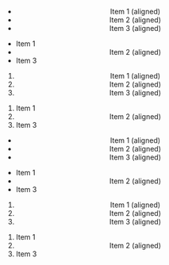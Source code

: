<ul align="center">
  <li>Item 1 (aligned)</li>
  <li>Item 2 (aligned)</li>
  <li>Item 3 (aligned)</li>
</ul>

<ul>
  <li>Item 1</li>
  <li align="center">
    Item 2 (aligned)
  </li>
  <li>Item 3</li>
</ul>

<ol align="center">
  <li>Item 1 (aligned)</li>
  <li>Item 2 (aligned)</li>
  <li>Item 3 (aligned)</li>
</ol>

<ol>
  <li>Item 1</li>
  <li align="center">
    Item 2 (aligned)
  </li>
  <li>Item 3</li>
</ol>

<ul align="center">
  <li>Item 1 (aligned)</li>
  <li>Item 2 (aligned)</li>
  <li>Item 3 (aligned)</li>
</ul>

<ul>
  <li>Item 1</li>
  <li align="center">
    Item 2 (aligned)
  </li>
  <li>Item 3</li>
</ul>

<ol align="center">
  <li>Item 1 (aligned)</li>
  <li>Item 2 (aligned)</li>
  <li>Item 3 (aligned)</li>
</ol>

<ol>
  <li>Item 1</li>
  <li align="center">
    Item 2 (aligned)
  </li>
  <li>Item 3</li>
</ol>